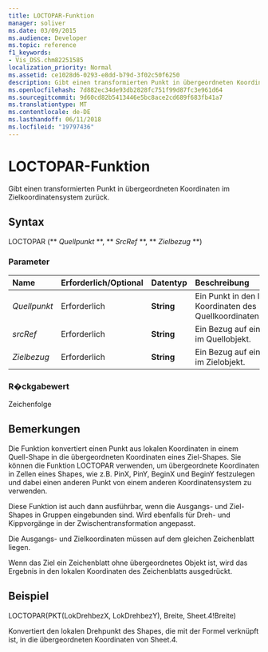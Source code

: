 ```yaml
---
title: LOCTOPAR-Funktion
manager: soliver
ms.date: 03/09/2015
ms.audience: Developer
ms.topic: reference
f1_keywords:
- Vis_DSS.chm82251585
localization_priority: Normal
ms.assetid: ce1028d6-0293-e8dd-b79d-3f02c50f6250
description: Gibt einen transformierten Punkt in übergeordneten Koordinaten im Zielkoordinatensystem zurück.
ms.openlocfilehash: 7d882ec34de93db2828fc751f99d87fc3e961d64
ms.sourcegitcommit: 9d60cd82b5413446e5bc8ace2cd689f683fb41a7
ms.translationtype: MT
ms.contentlocale: de-DE
ms.lasthandoff: 06/11/2018
ms.locfileid: "19797436"
---
```

# <a name="loctopar-function"></a>LOCTOPAR-Funktion

Gibt einen transformierten Punkt in übergeordneten Koordinaten im Zielkoordinatensystem zurück.
  
## <a name="syntax"></a>Syntax

LOCTOPAR (** *Quellpunkt* **, ** *SrcRef* **, ** *Zielbezug* **) 
  
### <a name="parameters"></a>Parameter

|**Name**|**Erforderlich/Optional**|**Datentyp**|**Beschreibung**|
|:-----|:-----|:-----|:-----|
| _Quellpunkt_ <br/> |Erforderlich  <br/> |**String** <br/> | Ein Punkt in den lokalen Koordinaten des Quellkoordinatensystems.  <br/> |
| _srcRef_ <br/> |Erforderlich  <br/> |**String** <br/> | Ein Bezug auf eine Zelle im Quellobjekt.  <br/> |
| _Zielbezug_ <br/> |Erforderlich  <br/> |**String** <br/> | Ein Bezug auf eine Zelle im Zielobjekt.  <br/> |
   
### <a name="return-value"></a>R�ckgabewert

Zeichenfolge
  
## <a name="remarks"></a>Bemerkungen

Die Funktion konvertiert einen Punkt aus lokalen Koordinaten in einem Quell-Shape in die übergeordneten Koordinaten eines Ziel-Shapes. Sie können die Funktion LOCTOPAR verwenden, um übergeordnete Koordinaten in Zellen eines Shapes, wie z.B. PinX, PinY, BeginX und BeginY festzulegen und dabei einen anderen Punkt von einem anderen Koordinatensystem zu verwenden. 
  
Diese Funktion ist auch dann ausführbar, wenn die Ausgangs- und Ziel-Shapes in Gruppen eingebunden sind. Wird ebenfalls für Dreh- und Kippvorgänge in der Zwischentransformation angepasst. 
  
Die Ausgangs- und Zielkoordinaten müssen auf dem gleichen Zeichenblatt liegen. 
  
Wenn das Ziel ein Zeichenblatt ohne übergeordnetes Objekt ist, wird das Ergebnis in den lokalen Koordinaten des Zeichenblatts ausgedrückt. 
  
## <a name="example"></a>Beispiel

LOCTOPAR(PKT(LokDrehbezX, LokDrehbezY), Breite, Sheet.4!Breite) 
  
Konvertiert den lokalen Drehpunkt des Shapes, die mit der Formel verknüpft ist, in die übergeordneten Koordinaten von Sheet.4. 
  

